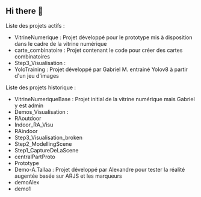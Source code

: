 ## Hi there 👋

Liste des projets actifs : 
- VitrineNumerique : Projet développé pour le prototype mis à disposition dans le cadre de la vitrine numérique 
- carte_combinatoire : Projet contenant le code pour créer des cartes combinatoires
- Step3_Visualisation : 
- YoloTraining : Projet développé par Gabriel M. entrainé Yolov8 à partir d'un jeu d'images

Liste des projets historique : 
- VitrineNumeriqueBase : Projet initial de la vitrine numérique mais Gabriel y est admin
- Demos_Visualisation : 
- RAoutdoor
- Indoor_RA_Visu
- RAindoor 
- Step3_Visualisation_broken 
- Step2_ModellingScene
- Step1_CaptureDeLaScene 
- centralPartProto 
- Prototype 
- Demo-A.Tallaa : Projet développé par Alexandre pour tester la réalité augentée basée sur ARJS et les marqueurs
- demoAlex
- demo1

<!--

**Here are some ideas to get you started:**

🙋‍♀️ A short introduction - what is your organization all about?
🌈 Contribution guidelines - how can the community get involved?
👩‍💻 Useful resources - where can the community find your docs? Is there anything else the community should know?
🍿 Fun facts - what does your team eat for breakfast?
🧙 Remember, you can do mighty things with the power of [Markdown](https://docs.github.com/github/writing-on-github/getting-started-with-writing-and-formatting-on-github/basic-writing-and-formatting-syntax)
-->
